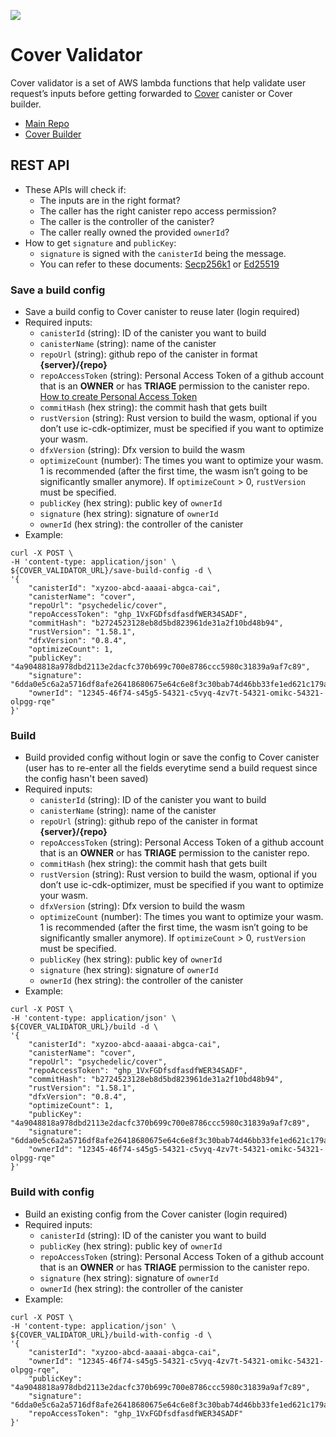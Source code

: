 ![](https://docs.covercode.ooo/overview/imgs/mainn.png)

# Cover Validator

Cover validator is a set of AWS lambda functions that help validate user request’s inputs before getting forwarded to [Cover](https://covercode.ooo/) canister or Cover builder.

- [Main Repo](https://github.com/Psychedelic/cover/)
- [Cover Builder](https://github.com/Psychedelic/cover-builder/)

## REST API

- These APIs will check if:
  - The inputs are in the right format?
  - The caller has the right canister repo access permission?
  - The caller is the controller of the canister?
  - The caller really owned the provided `ownerId`?
- How to get `signature` and `publicKey`:
  - `signature` is signed with the `canisterId` being the message.
  - You can refer to these documents: [Secp256k1](https://github.com/dfinity/keysmith) or [Ed25519](https://github.com/Psychedelic/dfx-key)

### Save a build config

- Save a build config to Cover canister to reuse later (login required)
- Required inputs:
  - `canisterId` (string): ID of the canister you want to build
  - `canisterName` (string): name of the canister
  - `repoUrl` (string): github repo of the canister in format **{server}/{repo}**
  - `repoAccessToken` (string): Personal Access Token of a github account that is an **OWNER** or has **TRIAGE** permission to the canister repo. [How to create Personal Access Token](https://docs.github.com/en/authentication/keeping-your-account-and-data-secure/creating-a-personal-access-token)
  - `commitHash` (hex string): the commit hash that gets built
  - `rustVersion` (string): Rust version to build the wasm, optional if you don’t use ic-cdk-optimizer, must be specified if you want to optimize your wasm.
  - `dfxVersion` (string): Dfx version to build the wasm
  - `optimizeCount` (number): The times you want to optimize your wasm. 1 is recommended (after the first time, the wasm isn’t going to be significantly smaller anymore). If `optimizeCount` > 0, `rustVersion` must be specified.
  - `publicKey` (hex string): public key of `ownerId`
  - `signature` (hex string): signature of `ownerId`
  - `ownerId` (hex string): the controller of the canister
- Example:

```
curl -X POST \
-H 'content-type: application/json' \
${COVER_VALIDATOR_URL}/save-build-config -d \
'{
    "canisterId": "xyzoo-abcd-aaaai-abgca-cai",
    "canisterName": "cover",
    "repoUrl": "psychedelic/cover",
    "repoAccessToken": "ghp_1VxFGDfsdfasdfWER34SADF",
    "commitHash": "b2724523128eb8d5bd823961de31a2f10bd48b94",
    "rustVersion": "1.58.1",
    "dfxVersion": "0.8.4",
    "optimizeCount": 1,
    "publicKey": "4a9048818a978dbd2113e2dacfc370b699c700e8786ccc5980c31839a9af7c89",
    "signature": "6dda0e5c6a2a5716df8afe26418680675e64c6e8f3c30bab74d46bb33fe1ed621c179a7c8af2f554cbe213ddc89244f00c6cca95d43078aa24ac474075167164",
    "ownerId": "12345-46f74-s45g5-54321-c5vyq-4zv7t-54321-omikc-54321-olpgg-rqe"
}'
```

### Build

- Build provided config without login or save the config to Cover canister (user has to re-enter all the fields everytime send a build request since the config hasn't been saved)
- Required inputs:
  - `canisterId` (string): ID of the canister you want to build
  - `canisterName` (string): name of the canister
  - `repoUrl` (string): github repo of the canister in format **{server}/{repo}**
  - `repoAccessToken` (string): Personal Access Token of a github account that is an **OWNER** or has **TRIAGE** permission to the canister repo.
  - `commitHash` (hex string): the commit hash that gets built
  - `rustVersion` (string): Rust version to build the wasm, optional if you don’t use ic-cdk-optimizer, must be specified if you want to optimize your wasm.
  - `dfxVersion` (string): Dfx version to build the wasm
  - `optimizeCount` (number): The times you want to optimize your wasm. 1 is recommended (after the first time, the wasm isn’t going to be significantly smaller anymore). If `optimizeCount` > 0, `rustVersion` must be specified.
  - `publicKey` (hex string): public key of `ownerId`
  - `signature` (hex string): signature of `ownerId`
  - `ownerId` (hex string): the controller of the canister
- Example:

```
curl -X POST \
-H 'content-type: application/json' \
${COVER_VALIDATOR_URL}/build -d \
'{
    "canisterId": "xyzoo-abcd-aaaai-abgca-cai",
    "canisterName": "cover",
    "repoUrl": "psychedelic/cover",
    "repoAccessToken": "ghp_1VxFGDfsdfasdfWER34SADF",
    "commitHash": "b2724523128eb8d5bd823961de31a2f10bd48b94",
    "rustVersion": "1.58.1",
    "dfxVersion": "0.8.4",
    "optimizeCount": 1,
    "publicKey": "4a9048818a978dbd2113e2dacfc370b699c700e8786ccc5980c31839a9af7c89",
    "signature": "6dda0e5c6a2a5716df8afe26418680675e64c6e8f3c30bab74d46bb33fe1ed621c179a7c8af2f554cbe213ddc89244f00c6cca95d43078aa24ac474075167164",
    "ownerId": "12345-46f74-s45g5-54321-c5vyq-4zv7t-54321-omikc-54321-olpgg-rqe"
}'
```

### Build with config

- Build an existing config from the Cover canister (login required)
- Required inputs:
  - `canisterId` (string): ID of the canister you want to build
  - `publicKey` (hex string): public key of `ownerId`
  - `repoAccessToken` (string): Personal Access Token of a github account that is an **OWNER** or has **TRIAGE** permission to the canister repo.
  - `signature` (hex string): signature of `ownerId`
  - `ownerId` (hex string): the controller of the canister
- Example:

```
curl -X POST \
-H 'content-type: application/json' \
${COVER_VALIDATOR_URL}/build-with-config -d \
'{
    "canisterId": "xyzoo-abcd-aaaai-abgca-cai",
    "ownerId": "12345-46f74-s45g5-54321-c5vyq-4zv7t-54321-omikc-54321-olpgg-rqe",
    "publicKey": "4a9048818a978dbd2113e2dacfc370b699c700e8786ccc5980c31839a9af7c89",
    "signature": "6dda0e5c6a2a5716df8afe26418680675e64c6e8f3c30bab74d46bb33fe1ed621c179a7c8af2f554cbe213ddc89244f00c6cca95d43078aa24ac474075167164",
    "repoAccessToken": "ghp_1VxFGDfsdfasdfWER34SADF"
}'
```

